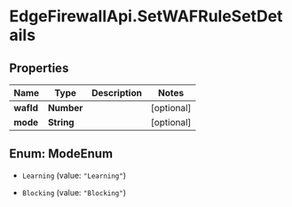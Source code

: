 # EdgeFirewallApi.SetWAFRuleSetDetails

## Properties

Name | Type | Description | Notes
------------ | ------------- | ------------- | -------------
**wafId** | **Number** |  | [optional] 
**mode** | **String** |  | [optional] 



## Enum: ModeEnum


* `Learning` (value: `"Learning"`)

* `Blocking` (value: `"Blocking"`)





